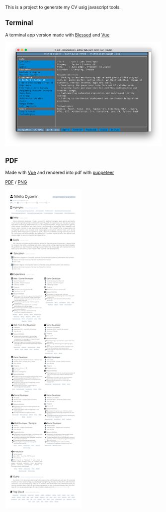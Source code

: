 This is a project to generate my CV usig javascript tools.

## Terminal

A terminal app version made with [Blessed](https://github.com/chjj/blessed) and [Vue](https://vuejs.org/)

![my cv](files/term.png)

## PDF

Made with [Vue](https://vuejs.org/) and rendered into pdf with [puppeteer](https://github.com/GoogleChrome/puppeteer)

[PDF](files/formal.pdf) / [PNG](files/formal.png)

![my cv](files/formal.png)
